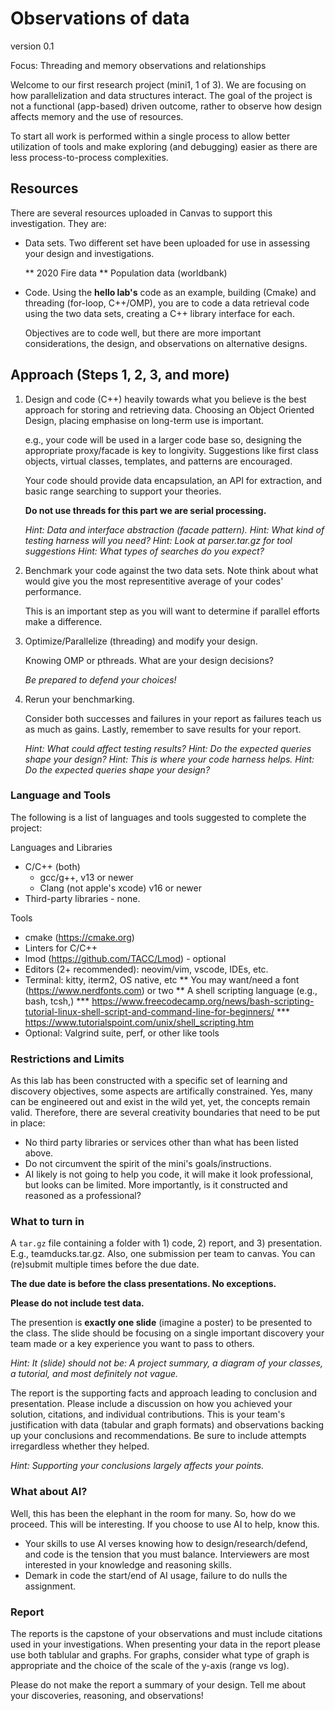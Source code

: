 # Observations of data

version 0.1 

Focus: Threading and memory observations and relationships

Welcome to our first research project (mini1, 1 of 3). We are
focusing on how parallelization and data structures interact. 
The goal of the project is not a functional (app-based) driven
outcome, rather to observe how design affects memory and the 
use of resources. 

To start all work is performed within a single process to allow
better utilization of tools and make exploring (and debugging)
easier as there are less process-to-process complexities.


## Resources

There are several resources uploaded in Canvas to support this 
investigation. They are:

   * Data sets. Two different set have been uploaded for use in
     assessing your design and investigations.

     ** 2020 Fire data
     ** Population data (worldbank)

   * Code. Using the **hello lab's** code as an example, 
     building (Cmake) and threading (for-loop, C++/OMP), you are to
     code a data retrieval code using the two data sets, creating 
     a C++ library interface for each. 

     Objectives are to code well, but there are more important 
     considerations, the design, and observations on alternative
     designs.
 

## Approach (Steps 1, 2, 3, and more)

   1. Design and code (C++) heavily towards what you believe 
      is the best approach for storing and retrieving data. Choosing
      an Object Oriented Design, placing emphasise on long-term use is
      important. 

      e.g., your code will be used in a larger code base so, designing
      the appropriate proxy/facade is key to longivity. Suggestions like
      first class objects, virtual classes, templates, and patterns are
      encouraged. 
 
      Your code should provide data encapsulation, an API for extraction, 
      and basic range searching to support your theories.
 
      **Do not use threads for this part we are serial processing.**
 
      *Hint: Data and interface abstraction (facade pattern).*
      *Hint: What kind of testing harness will you need?*
      *Hint: Look at parser.tar.gz for tool suggestions*
      *Hint: What types of searches do you expect?*

   2. Benchmark your code against the two data sets. Note think
      about what would give you the most representitive average of
      your codes' performance. 

      This is an important step as you will want to determine if
      parallel efforts make a difference.

   3. Optimize/Parallelize (threading) and modify your design.
 
      Knowing OMP or pthreads. What are your design decisions?

      *Be prepared to defend your choices!*

   4. Rerun your benchmarking. 

      Consider both successes and failures in your report as
      failures teach us as much as gains. Lastly, remember to 
      save results for your report.
 
      *Hint: What could affect testing results?*
      *Hint: Do the expected queries shape your design?*
      *Hint: This is where your code harness helps.*
      *Hint: Do the expected queries shape your design?*


### Language and Tools

The following is a list of languages and tools suggested to complete 
the project:

   Languages and Libraries
   * C/C++ (both)
     * gcc/g++, v13 or newer
     * Clang (not apple's xcode) v16 or newer
   * Third-party libraries - none.

   Tools
   * cmake (https://cmake.org)
   * Linters for C/C++ 
   * lmod (https://github.com/TACC/Lmod) - optional
   * Editors (2+ recommended): neovim/vim, vscode, IDEs, etc.
   * Terminal: kitty, iterm2, OS native, etc
        ** You may want/need a font (https://www.nerdfonts.com) or two
        ** A shell scripting language (e.g., bash, tcsh,)
              *** https://www.freecodecamp.org/news/bash-scripting-tutorial-linux-shell-script-and-command-line-for-beginners/
              *** https://www.tutorialspoint.com/unix/shell_scripting.htm 
   * Optional: Valgrind suite, perf, or other like tools


### Restrictions and Limits

As this lab has been constructed with a specific set of learning and
discovery objectives, some aspects are artifically constrained. Yes,
many can be engineered out and exist in the wild yet, yet, the concepts 
remain valid. Therefore, there are several creativity boundaries that 
need to be put in place:

  * No third party libraries or services other than what has been 
    listed above.
  * Do not circumvent the spirit of the mini's goals/instructions.
  * AI likely is not going to help you code, it will make it look
    professional, but looks can be limited. More importantly, is
    it constructed and reasoned as a professional?


### What to turn in

A `tar.gz` file containing a folder with 1) code, 2) report, and 
3) presentation. E.g., teamducks.tar.gz. Also, one submission
per team to canvas. You can (re)submit multiple times before the
due date. 

**The due date is before the class presentations. No exceptions.**

**Please do not include test data.**

The presention is **exactly one slide** (imagine a poster) to be
presented to the class. The slide should be focusing on a single
important discovery your team made or a key experience you want
to pass to others. 

*Hint: It (slide) should not be: A project summary, a diagram of your 
classes, a tutorial, and most definitely not vague.*

The report is the supporting facts and approach leading to conclusion
and presentation. Please include a discussion on how you achieved your 
solution, citations, and individual contributions.  This is your team's 
justification with data (tabular and graph formats) and observations 
backing up your conclusions and recommendations.  Be sure to include 
attempts irregardless whether they helped. 

*Hint: Supporting your conclusions largely affects your points.*


### What about AI?

Well, this has been the elephant in the room for many. So, how 
do we proceed. This will be interesting. If you choose to use 
AI to help, know this.

   * Your skills to use AI verses knowing how to 
     design/research/defend, and code is the tension that you 
     must balance. Interviewers are most interested in your 
     knowledge and reasoning skills.
   * Demark in code the start/end of AI usage, failure to do 
     nulls the assignment.


### Report

The reports is the capstone of your observations and must include
citations used in your investigations. When presenting your data
in the report please use both tablular and graphs. For graphs,
consider what type of graph is appropriate and the choice of the
scale of the y-axis (range vs log). 

Please do not make the report a summary of your design. Tell me 
about your discoveries, reasoning, and observations!
